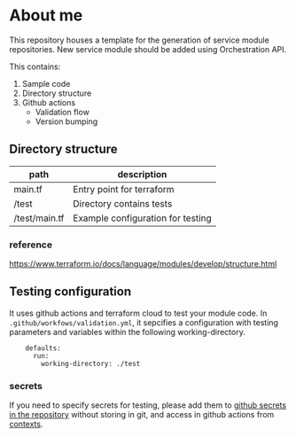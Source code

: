 # About me

This repository houses a template for the generation of service module repositories.
New service module should be added using Orchestration API.

This contains:

1. Sample code
2. Directory structure
3. Github actions
   - Validation flow
   - Version bumping

## Directory structure

| path          | description                       |
| ------------- | --------------------------------- |
| main.tf       | Entry point for terraform         |
| /test         | Directory contains tests          |
| /test/main.tf | Example configuration for testing |

### reference

https://www.terraform.io/docs/language/modules/develop/structure.html

## Testing configuration

It uses github actions and terraform cloud to test your module code.
In `.github/workfows/validation.yml`, it sepcifies a configuration with testing parameters and variables within the following working-directory.

```
    defaults:
      run:
        working-directory: ./test
```

### secrets

If you need to specify secrets for testing, please add them to [github secrets in the repository](https://docs.github.com/en/actions/reference/encrypted-secrets) without storing in git, and access in github actions from [contexts](https://docs.github.com/en/actions/reference/context-and-expression-syntax-for-github-actions#contexts).

